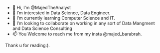 - 👋 Hi, I’m @MajedTheAnalyst
- 👀 I’m interested in Data Science, Data Engineer.
- 🌱 I’m currently learning Computer Science and IT.
- 💞️ I’m looking to collaborate on working in any sort of Data Mangment and Data Science Consulting
- 📫 You Welcome to reach me from my insta @majed_barabrah.

Thank u for reading:).

